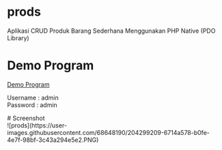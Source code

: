 # prods
Aplikasi CRUD Produk Barang Sederhana Menggunakan PHP Native (PDO Library)

<h1>Demo Program</h1>
<a href="http://peserta129.sib3.nurulfikri.com/prods/">Demo Program</a>
<p> Username : admin <br> Password : admin </p>
# Screenshot
<br>
![prods](https://user-images.githubusercontent.com/68648190/204299209-6714a578-b0fe-4e7f-98bf-3c43a294e5e2.PNG)
